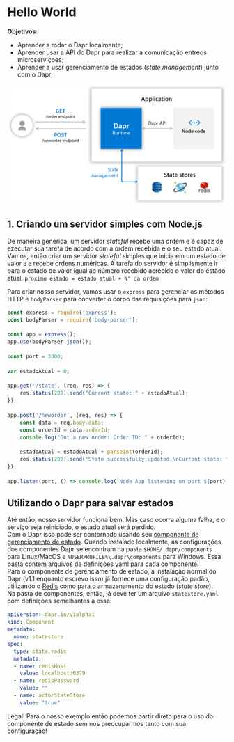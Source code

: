 # Hello World

**Objetivos**:
- Aprender a rodar o Dapr localmente;
- Aprender usar a API do Dapr para realizar a comunicação entreos microserviçoes;
- Aprender a usar gerenciamento de estados (_state management_) junto com o Dapr;


![Architecture Diagram](https://github.com/dapr/quickstarts/raw/master/hello-world/img/Architecture_Diagram.png)

## 1. Criando um servidor simples com Node.js
De maneira genérica, um servidor _stateful_ recebe uma ordem e é capaz de ezecutar sua tarefa de acordo com a ordem recebida e o seu estado atual.
Vamos, então criar um servidor _stateful_ simples que inicia em um estado de valor `0` e recebe ordens numéricas. A tarefa do servidor é simplismente ir para o estado de valor igual ao número recebido acrecido o valor do estado atual.
    `proximo estado = estado atual + N° da ordem`

Para criar nosso servidor, vamos usar o `express` para gerenciar os métodos HTTP e `bodyParser` para converter o corpo das requisições para `json`:
~~~js
const express = require('express');
const bodyParser = require('body-parser');

const app = express();
app.use(bodyParser.json());

const port = 3000;

var estadoAtual = 0;

app.get('/state', (req, res) => {
    res.status(200).send("Current state: " + estadoAtual);
});

app.post('/neworder', (req, res) => {
    const data = req.body.data;
    const orderId = data.orderId;
    console.log("Got a new order! Order ID: " + orderId);
    
    estadoAtual = estadoAtual + parseInt(orderId);
    res.status(200).send("State successfully updated.\nCurrent state: " + estadoAtual);
});

app.listen(port, () => console.log(`Node App listening on port ${port}!`));
~~~


## Utilizando o Dapr para salvar estados
Até então, nosso servidor funciona bem. Mas caso ocorra alguma falha, e o serviço seja reiniciado, o estado atual será perdido.\
Com o Dapr isso pode ser contornado usando seu [componente de gerenciamento de estado](https://github.com/dapr/components-contrib/tree/master/state).
Quando instalado localmente, as configurações dos componentes Dapr se encontram na pasta `$HOME/.dapr/components` para Linux/MacOS e `%USERPROFILE%\.dapr\components` para Windows. Essa pasta contem arquivos de definições yaml para cada componente.\
Para o componente de gerenciamento de estado, a instalação normal do Dapr (v1.1 enquanto escrevo isso) já fornece uma configuração padão, utilizando o [Redis](https://redis.io/) como para o armazenamento do estado (_state store_).\
Na pasta de componentes, então, já deve ter um arquivo `statestore.yaml` com definições semelhantes a essa:
```yaml
apiVersion: dapr.io/v1alpha1
kind: Component
metadata:
  name: statestore
spec:
  type: state.redis
  metadata:
  - name: redisHost
    value: localhost:6379
  - name: redisPassword
    value: ""
  - name: actorStateStore
    value: "true"
```

Legal! Para o nosso exemplo então podemos partir direto para o uso do componente de estado sem nos preocuparmos tanto com sua configuração!




